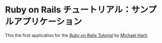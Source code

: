 # Ruby on Rails チュートリアル：サンプルアプリケーション

This the first application for the
[*Ruby on Rails Tutorial*](http://railstutorial.jp/)
by [Michael Hartl](http://michaelhartl.com).